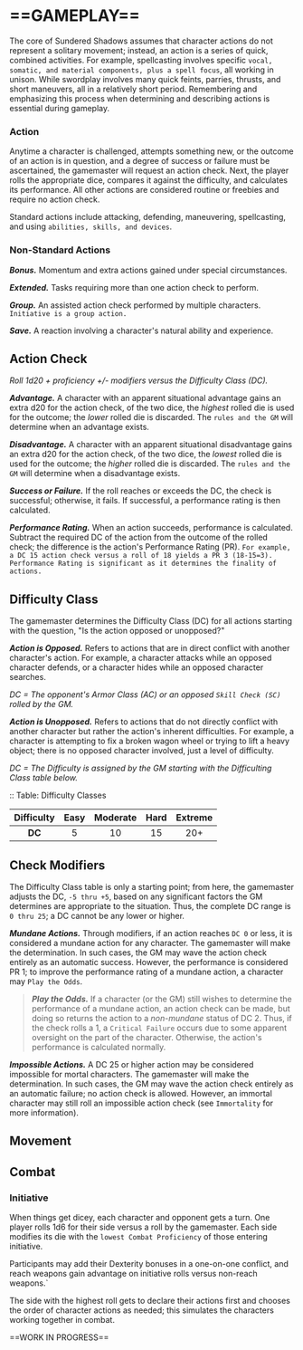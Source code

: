 # ==GAMEPLAY==

The core of Sundered Shadows assumes that character actions do not represent a solitary movement; instead, an action is a series of quick, combined activities. For example, spellcasting involves specific `vocal, somatic, and material components, plus a spell focus`, all working in unison. While swordplay involves many quick feints, parries, thrusts, and short maneuvers, all in a relatively short period. Remembering and emphasizing this process when determining and describing actions is essential during gameplay.

### Action

Anytime a character is challenged, attempts something new, or the outcome of an action is in question, and a degree of success or failure must be ascertained, the gamemaster will request an action check. Next, the player rolls the appropriate dice, compares it against the difficulty, and calculates its performance. All other actions are considered routine or freebies and require no action check.

Standard actions include attacking, defending, maneuvering, spellcasting, and using `abilities, skills, and devices`.

### Non-Standard Actions

***Bonus.*** Momentum and extra actions gained under special circumstances.

<!--Add examples here -->

***Extended.*** Tasks requiring more than one action check to perform.

<!--Add examples here -->

***Group.*** An assisted action check performed by multiple characters. `Initiative is a group action.`

<!--Add examples here -->

***Save.*** A reaction involving a character's natural ability and experience.

<!--Add examples here -->

## Action Check

*Roll 1d20 + proficiency +/- modifiers versus the Difficulty Class (DC).*

***Advantage.*** A character with an apparent situational advantage gains an extra d20 for the action check, of the two dice, the *highest* rolled die is used for the outcome; the *lower* rolled die is discarded. The `rules and the GM` will determine when an advantage exists.

***Disadvantage.*** A character with an apparent situational disadvantage gains an extra d20 for the action check, of the two dice, the *lowest* rolled die is used for the outcome; the *higher* rolled die is discarded. The `rules and the GM` will determine when a disadvantage exists.

***Success or Failure.*** If the roll reaches or exceeds the DC, the check is successful; otherwise, it fails. If successful, a performance rating is then calculated.

***Performance Rating.*** When an action succeeds, performance is calculated. Subtract the required DC of the action from the outcome of the rolled check; the difference is the action's Performance Rating (PR). `For example, a DC 15 action check versus a roll of 18 yields a PR 3 (18-15=3).` `Performance Rating is significant as it determines the finality of actions.`

## Difficulty Class

The gamemaster determines the Difficulty Class (DC) for all actions starting with the question, "Is the action opposed or unopposed?"

***Action is Opposed.*** Refers to actions that are in direct conflict with another character's action. For example, a character attacks while an opposed character defends, or a character hides while an opposed character searches.

*DC = The opponent's Armor Class (AC) or an opposed `Skill Check (SC)` rolled by the GM.*

***Action is Unopposed.*** Refers to actions that do not directly conflict with another character but rather the action's inherent difficulties. For example, a character is attempting to fix a broken wagon wheel or trying to lift a heavy object; there is no opposed character involved, just a level of difficulty.

*DC = The Difficulty is assigned by the GM starting with the Difficulting Class table below.*

:: Table: Difficulty Classes

| Difficulty | Easy | Moderate | Hard | Extreme |
| :--------: | :--: | :------: | :--: | :-----: |
|   **DC**   |  5   |    10    |  15  |   20+   |

## Check Modifiers

The Difficulty Class table is only a starting point; from here, the gamemaster adjusts the DC, `-5 thru +5`, based on any significant factors the GM determines are appropriate to the situation. Thus, the complete DC range is `0 thru 25`; a DC cannot be any lower or higher.

***Mundane Actions.*** Through modifiers, if an action reaches `DC 0`  or less, it is considered a mundane action for any character. The gamemaster will make the determination. In such cases, the GM may wave the action check entirely as an automatic success. However, the performance is considered PR 1; to improve the performance rating of a mundane action, a character may `Play the Odds`.

> ***Play the Odds.*** If a character (or the GM) still wishes to determine the performance of a mundane action, an action check can be made, but doing so returns the action to a *non-mundane* status of DC 2. Thus, if the check rolls a 1, a `Critical Failure` occurs due to some apparent oversight on the part of the character. Otherwise, the action's performance is calculated normally.

***Impossible Actions.*** A DC 25 or higher action may be considered impossible for mortal characters. The gamemaster will make the determination. In such cases, the GM may wave the action check entirely as an automatic failure; no action check is allowed. However, an immortal character may still roll an impossible action check (see `Immortality` for more information).

## Movement

<!--Add copy here -->

## Combat

<!--Add copy here -->

### Initiative

When things get dicey, each character and opponent gets a turn. One player rolls 1d6 for their side versus a roll by the gamemaster. Each side modifies its die with the `lowest Combat Proficiency` of those entering initiative.

Participants may add their Dexterity bonuses in a one-on-one conflict, and reach weapons gain advantage on initiative rolls versus non-reach weapons.`

The side with the highest roll gets to declare their actions first and chooses the order of character actions as needed; this simulates the characters working together in combat.



==WORK IN PROGRESS==
